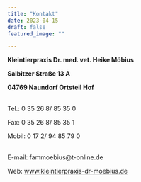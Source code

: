 ```yaml
---
title: "Kontakt"
date: 2023-04-15
draft: false
featured_image: ""

---
```


<b>Kleintierpraxis Dr. med. vet. Heike Möbius  

Salbitzer Straße 13 A  

04769 Naundorf Ortsteil Hof</b>

<br />
Tel.: 0 35 26 8/ 85 35 0  

Fax: 0 35 26 8/ 85 35 1  

Mobil: 0 17 2/ 94 85 79 0  

<br />
E-mail: fammoebius@t-online.de  

Web: www.kleintierpraxis-dr-moebius.de